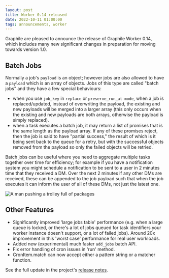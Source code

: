 ```yaml
---
layout: post
title: Worker 0.14 released
date: 2022-10-11 01:00:00
tags: announcements, worker
---
```


Graphile are pleased to announce the release of Graphile Worker 0.14, which includes many new significant changes in preparation for moving towards version 1.0.

## Batch Jobs  

Normally a job's `payload` is an object; however jobs are also allowed to have a `payload` which is an array of objects. Jobs of this type are called "batch jobs" and they have a few special behaviours:

- when you use `job_key` in `replace` or `preserve_run_at mode`, when a job is replaced/updated, instead of overwriting the payload, the existing and new payloads will be merged into a larger array (this only occurs when the existing and new payloads are both arrays, otherwise the payload is simply replaced).
- when a task executes a batch job, it may return a list of promises that is the same length as the payload array. If any of these promises reject, then the job is said to have "partial success," the result of which is it being sent back to the queue for a retry, but with the successful objects removed from the payload so only the failed objects will be retried.

Batch jobs can be useful where you need to aggregate multiple tasks together over time for efficiency; for example if you have a notification system you might schedule a notification to be sent to a user in 2 minutes time that they received a DM. Over the next 2 minutes if any other DMs are received, these can be appended to the job payload such that when the job executes it can inform the user of all of these DMs, not just the latest one.

![A man pushing a trolley full of packages]({{site.url}}/assets/images/undraw_batching.svg)

## Other Features

- Significantly improved 'large jobs table' performance (e.g. when a large queue is locked, or there's a lot of jobs queued for task identifiers your worker instance doesn't support, or a lot of failed jobs). Around 20x improvement in this 'worst case' performance for real user workloads.  
- Added new (experimental) much faster `add_jobs` batch API.  
- Fix error handling of cron issues in 'run' method.  
- CronItem.match can now accept either a pattern string or a matcher function.

See the full update in the project's [release notes](https://github.com/graphile/worker/blob/main/RELEASE_NOTES.md#v0140).


